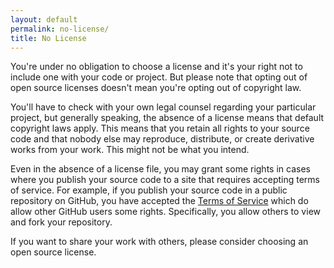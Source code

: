 ```yaml
---
layout: default
permalink: no-license/
title: No License
---
```


You're under no obligation to choose a license and it's your right not to include one with your code or project. But please note that opting out of open source licenses doesn't mean you're opting out of copyright law. 

You'll have to check with your own legal counsel regarding your particular project, but generally speaking, the absence of a license means that default copyright laws apply. This means that you retain all rights to your source code and that nobody else may reproduce, distribute, or create derivative works from your work. This might not be what you intend.

Even in the absence of a license file, you may grant some rights in cases where you publish your source code to a site that requires accepting terms of service. For example, if you publish your source code in a public repository on GitHub, you have accepted the [Terms of Service](https://help.github.com/articles/github-terms-of-service) which do allow other GitHub users some rights. Specifically, you allow others to view and fork your repository. 

If you want to share your work with others, please consider choosing an open source license.
